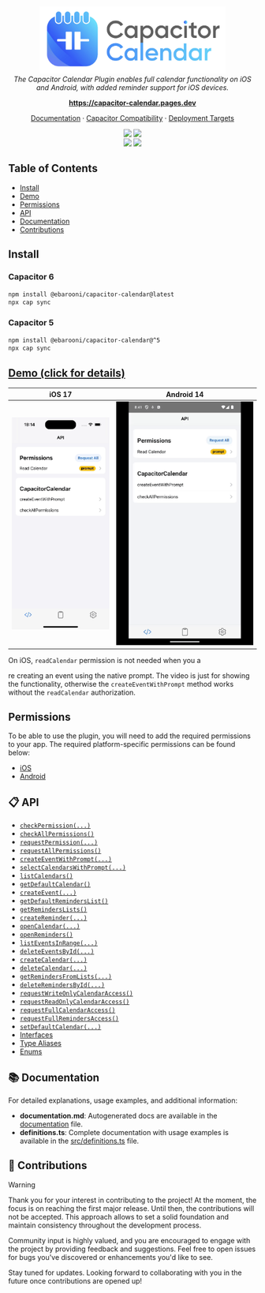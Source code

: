 <p align="center">
  <img src="assets/images/text-logo.png" alt="capacitor-calendar-logo" height="136"/>
  <br>
    <em>
        The Capacitor Calendar Plugin enables full calendar functionality on iOS and Android, with added reminder support for iOS devices.
    </em>
</p>
<p align="center">
    <a href="https://capacitor-calendar.pages.dev/"><strong>https://capacitor-calendar.pages.dev</strong></a>
    <br>
</p>
<p align="center">
    <a href="documentation.md">Documentation</a>
    ·
    <a href="SECURITY.md#capacitor-compatibility">Capacitor Compatibility</a>
    ·
    <a href="SECURITY.md#deployment-targets">Deployment Targets</a>
    <br>
</p>
<p align="center">
    <img src="https://img.shields.io/maintenance/yes/2024?style=flat-square" />
    <a href="https://www.npmjs.com/package/@ebarooni/capacitor-calendar"><img src="https://img.shields.io/npm/l/@ebarooni/capacitor-calendar?style=flat-square" /></a>
    <br>
    <a href="https://www.npmjs.com/package/@ebarooni/capacitor-calendar"><img src="https://img.shields.io/npm/dw/@ebarooni/capacitor-calendar?style=flat-square" /></a>
    <a href="https://www.npmjs.com/package/@ebarooni/capacitor-calendar"><img src="https://img.shields.io/npm/v/@ebarooni/capacitor-calendar?style=flat-square" /></a>
</p>

## Table of Contents

- [Install](#install)
- [Demo](#demo--click-for-details-)
- [Permissions](#permissions)
- [API](#-api)
- [Documentation](#-documentation)
- [Contributions](#-contributions)

## Install

### Capacitor 6

```bash
npm install @ebarooni/capacitor-calendar@latest
npx cap sync
```

### Capacitor 5

```bash
npm install @ebarooni/capacitor-calendar@^5
npx cap sync
```

## [Demo (click for details)](./example/README.md)

|                 iOS 17                 |                 Android 14                 |
| :------------------------------------: | :----------------------------------------: |
| ![](./example/src/assets/ios-demo.gif) | ![](./example/src/assets/android-demo.gif) |

On iOS, `readCalendar` permission is not needed when you a

re creating an event using the native prompt.
The video is just for showing the functionality, otherwise the `createEventWithPrompt` method works without the `readCalendar` authorization.

## Permissions

To be able to use the plugin, you will need to add the required permissions to your app. The required platform-specific
permissions can be found below:

- [iOS](./ios/PERMISSIONS.md)
- [Android](./android/PERMISSIONS.md)

## 📋 API

<docgen-index>

* [`checkPermission(...)`](#checkpermission)
* [`checkAllPermissions()`](#checkallpermissions)
* [`requestPermission(...)`](#requestpermission)
* [`requestAllPermissions()`](#requestallpermissions)
* [`createEventWithPrompt(...)`](#createeventwithprompt)
* [`selectCalendarsWithPrompt(...)`](#selectcalendarswithprompt)
* [`listCalendars()`](#listcalendars)
* [`getDefaultCalendar()`](#getdefaultcalendar)
* [`createEvent(...)`](#createevent)
* [`getDefaultRemindersList()`](#getdefaultreminderslist)
* [`getRemindersLists()`](#getreminderslists)
* [`createReminder(...)`](#createreminder)
* [`openCalendar(...)`](#opencalendar)
* [`openReminders()`](#openreminders)
* [`listEventsInRange(...)`](#listeventsinrange)
* [`deleteEventsById(...)`](#deleteeventsbyid)
* [`createCalendar(...)`](#createcalendar)
* [`deleteCalendar(...)`](#deletecalendar)
* [`getRemindersFromLists(...)`](#getremindersfromlists)
* [`deleteRemindersById(...)`](#deleteremindersbyid)
* [`requestWriteOnlyCalendarAccess()`](#requestwriteonlycalendaraccess)
* [`requestReadOnlyCalendarAccess()`](#requestreadonlycalendaraccess)
* [`requestFullCalendarAccess()`](#requestfullcalendaraccess)
* [`requestFullRemindersAccess()`](#requestfullremindersaccess)
* [`setDefaultCalendar(...)`](#setdefaultcalendar)
* [Interfaces](#interfaces)
* [Type Aliases](#type-aliases)
* [Enums](#enums)

</docgen-index>

## 📚 Documentation

For detailed explanations, usage examples, and additional information:

- **documentation.md**: Autogenerated docs are available in the [documentation](documentation.md) file.
- **definitions.ts**: Complete documentation with usage examples is available in the [src/definitions.ts](src/definitions.ts) file.

## 💙 Contributions

> [!WARNING]
> Thank you for your interest in contributing to the project! At the moment, the focus is on reaching the first major
> release. Until then, the contributions will not be accepted. This approach allows to set a solid
> foundation and maintain consistency throughout the development process.
>
> Community input is highly valued, and you are encouraged to engage with the project by providing feedback and suggestions.
> Feel free to open issues for bugs you've discovered or enhancements you'd like to see.
>
> Stay tuned for updates. Looking forward to collaborating with you in the future once contributions are opened up!
